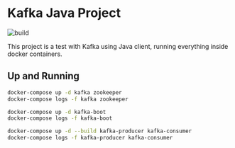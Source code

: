 # Kafka Java Project

![build](https://github.com/juliocesarscheidt/java-kafka-project/actions/workflows/build.yml/badge.svg)

This project is a test with Kafka using Java client, running everything inside docker containers.

## Up and Running

```bash
docker-compose up -d kafka zookeeper
docker-compose logs -f kafka zookeeper

docker-compose up -d kafka-boot
docker-compose logs -f kafka-boot

docker-compose up -d --build kafka-producer kafka-consumer
docker-compose logs -f kafka-producer kafka-consumer
```
